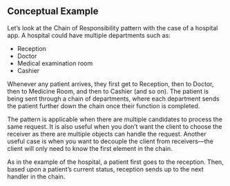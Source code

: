 ## Conceptual Example

Let’s look at the Chain of Responsibility pattern with the case of a hospital app. A hospital could have multiple departments such as:

- Reception
- Doctor
- Medical examination room
- Cashier

Whenever any patient arrives, they first get to Reception, then to Doctor, then to Medicine Room, and then to Cashier (and so on). The patient is being sent through a chain of departments, where each department sends the patient further down the chain once their function is completed.

The pattern is applicable when there are multiple candidates to process the same request. It is also useful when you don’t want the client to choose the receiver as there are multiple objects can handle the request. Another useful case is when you want to decouple the client from receivers—the client will only need to know the first element in the chain.

As in the example of the hospital, a patient first goes to the reception. Then, based upon a patient’s current status, reception sends up to the next handler in the chain.
